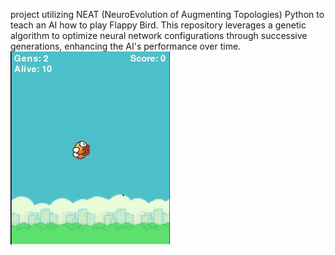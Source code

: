  project utilizing NEAT (NeuroEvolution of Augmenting Topologies) Python to teach an AI how to play Flappy Bird. This repository leverages a genetic algorithm to optimize neural network configurations through successive generations, enhancing the AI's performance over time.  
![](gif/FB.gif)
